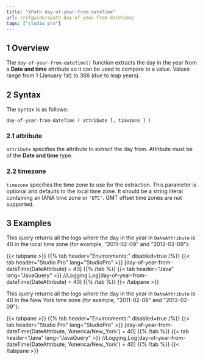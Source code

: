 ```yaml
---
title: "XPath day-of-year-from-dateTime"
url: /refguide/xpath-day-of-year-from-datetime/
tags: ["studio pro"]
---
```


## 1 Overview

The `day-of-year-from-dateTime()` function extracts the day in the year from a **Date and time** attribute so it can be used to compare to a value. Values range from 1 (January 1st) to 366 (due to leap years).

## 2 Syntax

The syntax is as follows:

```
day-of-year-from-dateTime ( attribute [, timezone ] )
```

### 2.1 attribute

`attribute` specifies the attribute to extract the day from. Attribute must be of the **Date and time** type.

### 2.2 timezone

`timezone` specifies the time zone to use for the extraction. This parameter is optional and defaults to the local time zone. It should be a string literal containing an IANA time zone or `'UTC'`. GMT offset time zones are not supported.

## 3 Examples

This query returns all the logs where the day in the year in `DateAttribute` is 40 in the local time zone (for example, "2011-02-09" and "2012-02-09"):

{{< tabpane >}}
  {{% tab header="Environments:" disabled=true /%}}
  {{< tab header="Studio Pro" lang="StudioPro" >}}
    [day-of-year-from-dateTime(DateAttribute) = 40]
    {{% /tab %}}
  {{< tab header="Java" lang="JavaQuery" >}}
     //Logging.Log[day-of-year-from-dateTime(DateAttribute) = 40]
    {{% /tab %}}
{{< /tabpane >}}

This query returns all the logs where the day in the year in `DateAttribute` is 40 in the New York time zone (for example, "2011-02-09" and "2012-02-09"):

{{< tabpane >}}
  {{% tab header="Environments:" disabled=true /%}}
  {{< tab header="Studio Pro" lang="StudioPro" >}}
    [day-of-year-from-dateTime(DateAttribute, 'America/New_York') = 40]
    {{% /tab %}}
  {{< tab header="Java" lang="JavaQuery" >}}
     //Logging.Log[day-of-year-from-dateTime(DateAttribute, 'America/New_York') = 40]
    {{% /tab %}}
{{< /tabpane >}}
